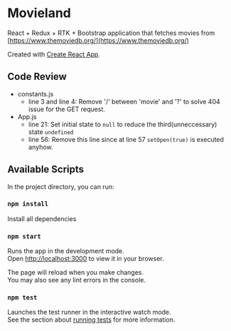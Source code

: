 # Movieland 

React + Redux + RTK + Bootstrap application that fetches movies from [https://www.themoviedb.org/](https://www.themoviedb.org/)

Created with [Create React App](https://github.com/facebook/create-react-app).

## Code Review
- constants.js
  - line 3 and line 4: Remove '/' between 'movie' and '?' to solve 404 issue for the GET request.
- App.js
  - line 21: Set initial state to `null` to reduce the third(unneccessary) state `undefined`
  - line 56: Remove this line since at line 57 `setOpen(true)` is executed anyhow.

## Available Scripts

In the project directory, you can run:

### `npm install`

Install all dependencies

### `npm start`

Runs the app in the development mode.\
Open [http://localhost:3000](http://localhost:3000) to view it in your browser.

The page will reload when you make changes.\
You may also see any lint errors in the console.

### `npm test`

Launches the test runner in the interactive watch mode.\
See the section about [running tests](https://facebook.github.io/create-react-app/docs/running-tests) for more information.
